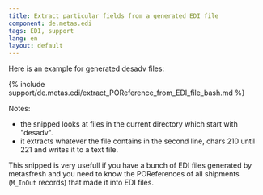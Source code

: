 ```yaml
---
title: Extract particular fields from a generated EDI file
component: de.metas.edi
tags: EDI, support
lang: en
layout: default
---
```


Here is an example for generated desadv files:

{% include support/de.metas.edi/extract_POReference_from_EDI_file_bash.md %}

Notes: 

* the snipped looks at files in the current directory which start with "desadv".
* it extracts whatever the file contains in the second line, chars 210 until 221 and writes it to a text file.

This snipped is very usefull if you have a bunch of EDI files generated by metasfresh and you need to know the POReferences of all shipments (```M_InOut``` records) that made it into EDI files.
